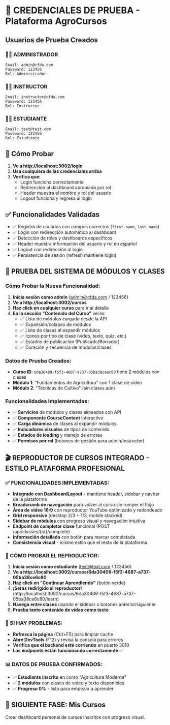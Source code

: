 # 🧪 CREDENCIALES DE PRUEBA - Plataforma AgroCursos

## Usuarios de Prueba Creados

### 👨‍💼 **ADMINISTRADOR**
```
Email: admin@cfda.com
Password: 123456
Rol: Administrador
```

### 👩‍🏫 **INSTRUCTOR**
```
Email: instructor@cfda.com  
Password: 123456
Rol: Instructor
```

### 👨‍🎓 **ESTUDIANTE**
```
Email: test@test.com
Password: 123456
Rol: Estudiante
```

## 🎯 **Cómo Probar**

1. **Ve a http://localhost:3002/login**
2. **Usa cualquiera de las credenciales arriba**
3. **Verifica que:**
   - Login funciona correctamente
   - Redirección al dashboard apropiado por rol
   - Header muestra el nombre y rol del usuario
   - Logout funciona y regresa al login

## ✅ **Funcionalidades Validadas**

- ✅ Registro de usuarios con campos correctos (`first_name`, `last_name`)
- ✅ Login con redirección automática al dashboard
- ✅ Detección de roles y dashboards específicos
- ✅ Header muestra información del usuario y rol en español
- ✅ Logout con redirección al login
- ✅ Persistencia de sesión (refresh mantiene login)

## 🎯 **PRUEBA DEL SISTEMA DE MÓDULOS Y CLASES**

### **Cómo Probar la Nueva Funcionalidad:**

1. **Inicia sesión como admin** (admin@cfda.com / 123456)
2. **Ve a http://localhost:3002/cursos** 
3. **Haz click en cualquier curso** para ir al detalle
4. **En la sección "Contenido del Curso"** verás:
   - ✅ Lista de módulos cargada desde la API
   - ✅ Expansión/colapso de módulos 
   - ✅ Lista de clases al expandir módulos
   - ✅ Iconos por tipo de clase (video, texto, quiz, etc.)
   - ✅ Estados de publicación (Publicado/Borrador)
   - ✅ Duración y secuencia de módulos/clases

### **Datos de Prueba Creados:**
- **Curso ID**: `6da30409-f5f3-4687-a737-05ba38ce6c80` tiene 2 módulos con clases
- **Módulo 1**: "Fundamentos de Agricultura" con 1 clase de video
- **Módulo 2**: "Técnicas de Cultivo" (sin clases aún)

### **Funcionalidades Implementadas:**
- ✅ **Servicios** de módulos y clases alineados con API
- ✅ **Componente CourseContent** interactivo
- ✅ **Carga dinámica** de clases al expandir módulos  
- ✅ **Indicadores visuales** de tipos de contenido
- ✅ **Estados de loading** y manejo de errores
- ✅ **Permisos por rol** (botones de gestión para admin/instructor)

## 🎬 **REPRODUCTOR DE CURSOS INTEGRADO - ESTILO PLATAFORMA PROFESIONAL**

### **✅ FUNCIONALIDADES IMPLEMENTADAS:**
- **Integrado con DashboardLayout** - mantiene header, sidebar y navbar de la plataforma  
- **Breadcrumb de navegación** para volver al curso sin romper el flujo
- **Área de video 16:9** con reproductor YouTube optimizado y redondeado
- **Grid responsive** (desktop 2/3 + 1/3, mobile stacked)
- **Sidebar de módulos** con progreso visual y navegación intuitiva
- **Endpoint de completar clase** funcional (POST /api/classes/{id}/complete)
- **Información detallada** con botón para marcar completada
- **Consistencia visual** - mismo estilo que el resto de la plataforma

### **🎯 CÓMO PROBAR EL REPRODUCTOR:**

1. **Inicia sesión como estudiante** (test@test.com / 123456)
2. **Ve a http://localhost:3002/cursos/6da30409-f5f3-4687-a737-05ba38ce6c80**
3. **Haz click en "Continuar Aprendiendo"** (botón verde)
4. **¡Serás redirigido al reproductor!** (http://localhost:3002/cursos/6da30409-f5f3-4687-a737-05ba38ce6c80/learn)
5. **Navega entre clases** usando el sidebar o botones anterior/siguiente
6. **Prueba tanto contenido de video como texto**

### **🔧 SI HAY PROBLEMAS:**
- **Refresca la página** (Ctrl+F5) para limpiar cache
- **Abre DevTools** (F12) y revisa la consola para errores
- **Verifica que el backend esté corriendo** en puerto 3010
- **Los endpoints están funcionando correctamente** ✅

### **📊 DATOS DE PRUEBA CONFIRMADOS:**
- ✅ **Estudiante inscrito** en curso "Agricultura Moderna" 
- ✅ **2 módulos** con clases de video y texto disponibles
- ✅ **Progreso 0%** - listo para empezar a aprender

## 🚧 **SIGUIENTE FASE: Mis Cursos**

Crear dashboard personal de cursos inscritos con progreso visual.